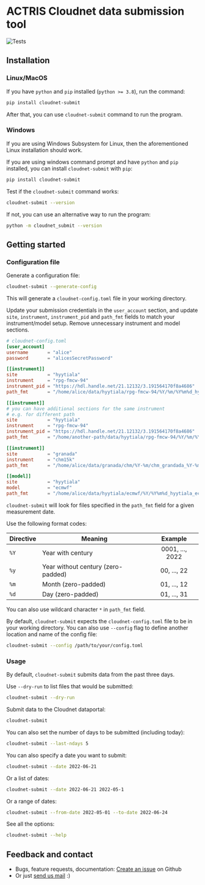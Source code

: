 # ACTRIS Cloudnet data submission tool
![Tests](https://github.com/actris-cloudnet/cloudnet-submit/actions/workflows/tests.yml/badge.svg)

## Installation

### Linux/MacOS
If you have `python` and `pip` installed (`python >= 3.8`),
run the command:
```sh
pip install cloudnet-submit
```

After that, you can use `cloudnet-submit` command to run the program.

### Windows
If you are using Windows Subsystem for Linux,
then the aforementioned Linux installation should work.

If you are using windows command prompt
and have `python` and `pip` installed,
you can install `cloudnet-submit` with `pip`:

```sh
pip install cloudnet-submit
```

Test if the `cloudnet-submit` command works:
```sh
cloudnet-submit --version
```

If not, you can use an alternative way to run the program:
```sh
python -m cloudnet_submit --version
```



## Getting started

### Configuration file

Generate a configuration file:
```sh
cloudnet-submit --generate-config
```

This will generate a `cloudnet-config.toml` file in your working directory.



Update your submission credentials in the `user_account` section,
and update `site`, `instrument`, `instrument_pid` and `path_fmt` fields
to match your instrument/model setup. Remove unnecessary instrument and model sections.


```toml
# cloudnet-config.toml
[user_account]
username       = "alice"
password       = "alicesSecretPassword"

[[instrument]]
site           = "hyytiala"
instrument     = "rpg-fmcw-94"
instrument_pid = "https://hdl.handle.net/21.12132/3.191564170f8a4686"
path_fmt       = "/home/alice/data/hyytiala/rpg-fmcw-94/%Y/%m/%Y%m%d_hyytiala.nc"

[[instrument]]
# you can have additional sections for the same instrument
# e.g. for different path
site           = "hyytiala"
instrument     = "rpg-fmcw-94"
instrument_pid = "https://hdl.handle.net/21.12132/3.191564170f8a4686"
path_fmt       = "/home/another-path/data/hyytiala/rpg-fmcw-94/%Y/%m/%Y%m%d_hyytiala.nc"

[[instrument]]
site           = "granada"
instrument     = "chm15k"
path_fmt       = "/home/alice/data/granada/chm/%Y-%m/chm_grandada_%Y-%m-%d-*.nc"

[[model]]
site           = "hyytiala"
model          = "ecmwf"
path_fmt       = "/home/alice/data/hyytiala/ecmwf/%Y/%Y%m%d_hyytiala_ecmwf.nc"
```

`cloudnet-submit` will look for files specified in the `path_fmt` field
for a given measurement date.

Use the following format codes:

| Directive | Meaning                            |     Example     |
|-----------|------------------------------------|:---------------:|
| `%Y`      | Year with century                  | 0001, ..., 2022 |
| `%y`      | Year without century (zero-padded) |   00, ..., 22   |
| `%m`      | Month (zero-padded)                |   01, ..., 12   |
| `%d`      | Day (zero-padded)                  |   01, ..., 31   |

You can also use wildcard character `*` in `path_fmt` field.


By default, `cloudnet-submit` expects the `cloudnet-config.toml` file to be
in your working directory.
You can also use `--config` flag to define another location and name of the config file:
```sh
cloudnet-submit --config /path/to/your/config.toml
```

### Usage

By default, `cloudnet-submit` submits data from the past three days.

Use `--dry-run` to list files that would be submitted:
```sh
cloudnet-submit --dry-run
```

Submit data to the Cloudnet dataportal:
```sh
cloudnet-submit
```

You can also set the number of days to be submitted (including today):
```sh
cloudnet-submit --last-ndays 5
```

You can also specify a date you want to submit:
```sh
cloudnet-submit --date 2022-06-21
```

Or a list of dates:
```sh
cloudnet-submit --date 2022-06-21 2022-05-1
```

Or a range of dates:

```sh
cloudnet-submit --from-date 2022-05-01 --to-date 2022-06-24
```

See all the options:
```sh
cloudnet-submit --help
```

## Feedback and contact
- Bugs, feature requests, documentation: [Create an issue](https://github.com/actris-cloudnet/cloudnet-submit/issues/new/choose) on Github
- Or just [send us mail](mailto:actris-cloudnet@fmi.fi) :)
